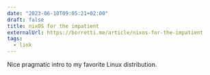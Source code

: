 ```yaml
---
date: "2023-06-10T09:05:21+02:00"
draft: false
title: nixOS for the impatient
externalUrl: https://borretti.me/article/nixos-for-the-impatient
tags:
  - link
---
```


Nice pragmatic intro to my favorite Linux distribution.
